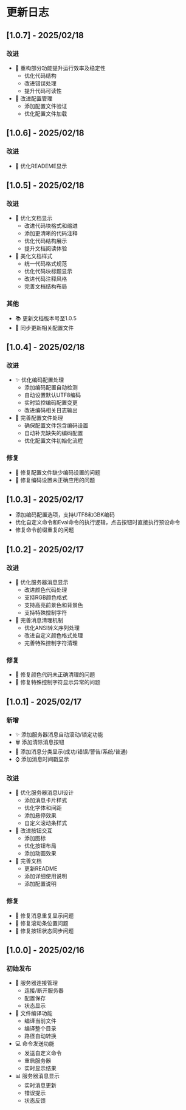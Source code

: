 # 更新日志

## [1.0.7] - 2025/02/18

### 改进
- 📝 重构部分功能提升运行效率及稳定性
  - 优化代码结构
  - 改进错误处理
  - 提升代码可读性
- 🔧 改进配置管理
  - 添加配置文件验证
  - 优化配置文件加载


## [1.0.6] - 2025/02/18

### 改进
- 📝 优化READEME显示
  
## [1.0.5] - 2025/02/18

### 改进
- 📝 优化文档显示
  - 改进代码块格式和缩进
  - 添加更清晰的代码注释
  - 优化代码结构展示
  - 提升文档阅读体验
- 🎨 美化文档样式
  - 统一代码格式规范
  - 优化代码块标题显示
  - 改进代码注释风格
  - 完善文档结构布局

### 其他
- 📚 更新文档版本号至1.0.5
- 🔄 同步更新相关配置文件

## [1.0.4] - 2025/02/18

### 改进
- ✨ 优化编码配置处理
  - 添加编码配置自动检测
  - 自动设置默认UTF8编码
  - 实时监控编码配置变更
  - 改进编码相关日志输出
- 🔧 完善配置文件处理
  - 确保配置文件包含编码设置
  - 自动补充缺失的编码配置
  - 优化配置文件初始化流程

### 修复
- 🐛 修复配置文件缺少编码设置的问题
- 🐛 修复编码设置未正确应用的问题


## [1.0.3] - 2025/02/17

- 添加编码配置选项，支持UTF8和GBK编码
- 优化自定义命令和Eval命令的执行逻辑，点击按钮时直接执行预设命令
- 修复命令前缀重复的问题

## [1.0.2] - 2025/02/17

### 改进
- 🎨 优化服务器消息显示
  - 改进颜色代码处理
  - 支持RGB颜色格式
  - 支持高亮前景色和背景色
  - 支持特殊控制字符
- 🔧 完善消息清理机制
  - 优化ANSI转义序列处理
  - 改进自定义颜色格式处理
  - 完善特殊控制字符清理

### 修复
- 🐛 修复颜色代码未正确清理的问题
- 🐛 修复特殊控制字符显示异常的问题

## [1.0.1] - 2025/02/17

### 新增
- ✨ 添加服务器消息自动滚动/锁定功能
- 🗑️ 添加清除消息按钮
- 🎨 添加消息分类显示(成功/错误/警告/系统/普通)
- ⌚ 添加消息时间戳显示

### 改进
- 💄 优化服务器消息UI设计
  - 添加消息卡片样式
  - 优化字体和间距
  - 添加悬停效果
  - 自定义滚动条样式
- 🔧 改进按钮交互
  - 添加图标
  - 优化按钮布局
  - 添加动画效果
- 📝 完善文档
  - 更新README
  - 添加详细使用说明
  - 添加配置说明

### 修复
- 🐛 修复消息重复显示问题
- 🐛 修复滚动条位置问题
- 🐛 修复按钮状态同步问题


## [1.0.0] - 2025/02/16

### 初始发布
- 🔌 服务器连接管理
  - 连接/断开服务器
  - 配置保存
  - 状态显示
- 📝 文件编译功能
  - 编译当前文件
  - 编译整个目录
  - 路径自动转换
- 💻 命令发送功能
  - 发送自定义命令
  - 重启服务器
  - 实时显示结果
- 📊 服务器消息显示
  - 实时消息更新
  - 错误提示
  - 状态反馈






